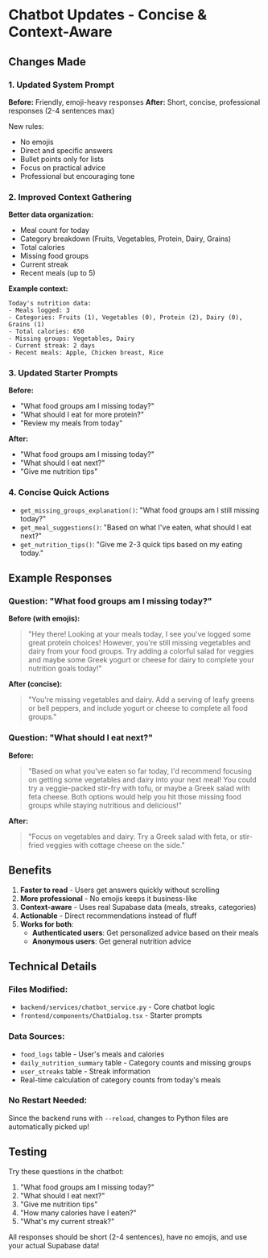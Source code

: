 # Chatbot Updates - Concise & Context-Aware

## Changes Made

### 1. Updated System Prompt
**Before:** Friendly, emoji-heavy responses
**After:** Short, concise, professional responses (2-4 sentences max)

New rules:
- No emojis
- Direct and specific answers
- Bullet points only for lists
- Focus on practical advice
- Professional but encouraging tone

### 2. Improved Context Gathering
**Better data organization:**
- Meal count for today
- Category breakdown (Fruits, Vegetables, Protein, Dairy, Grains)
- Total calories
- Missing food groups
- Current streak
- Recent meals (up to 5)

**Example context:**
```
Today's nutrition data:
- Meals logged: 3
- Categories: Fruits (1), Vegetables (0), Protein (2), Dairy (0), Grains (1)
- Total calories: 650
- Missing groups: Vegetables, Dairy
- Current streak: 2 days
- Recent meals: Apple, Chicken breast, Rice
```

### 3. Updated Starter Prompts
**Before:**
- "What food groups am I missing today?"
- "What should I eat for more protein?"
- "Review my meals from today"

**After:**
- "What food groups am I missing today?"
- "What should I eat next?"
- "Give me nutrition tips"

### 4. Concise Quick Actions
- `get_missing_groups_explanation()`: "What food groups am I still missing today?"
- `get_meal_suggestions()`: "Based on what I've eaten, what should I eat next?"
- `get_nutrition_tips()`: "Give me 2-3 quick tips based on my eating today."

## Example Responses

### Question: "What food groups am I missing today?"

**Before (with emojis):**
> "Hey there! Looking at your meals today, I see you've logged some great protein choices! However, you're still missing vegetables and dairy from your food groups. Try adding a colorful salad for veggies and maybe some Greek yogurt or cheese for dairy to complete your nutrition goals today!"

**After (concise):**
> "You're missing vegetables and dairy. Add a serving of leafy greens or bell peppers, and include yogurt or cheese to complete all food groups."

### Question: "What should I eat next?"

**Before:**
> "Based on what you've eaten so far today, I'd recommend focusing on getting some vegetables and dairy into your next meal! You could try a veggie-packed stir-fry with tofu, or maybe a Greek salad with feta cheese. Both options would help you hit those missing food groups while staying nutritious and delicious!"

**After:**
> "Focus on vegetables and dairy. Try a Greek salad with feta, or stir-fried veggies with cottage cheese on the side."

## Benefits

1. **Faster to read** - Users get answers quickly without scrolling
2. **More professional** - No emojis keeps it business-like
3. **Context-aware** - Uses real Supabase data (meals, streaks, categories)
4. **Actionable** - Direct recommendations instead of fluff
5. **Works for both**:
   - **Authenticated users**: Get personalized advice based on their meals
   - **Anonymous users**: Get general nutrition advice

## Technical Details

### Files Modified:
- `backend/services/chatbot_service.py` - Core chatbot logic
- `frontend/components/ChatDialog.tsx` - Starter prompts

### Data Sources:
- `food_logs` table - User's meals and calories
- `daily_nutrition_summary` table - Category counts and missing groups
- `user_streaks` table - Streak information
- Real-time calculation of category counts from today's meals

### No Restart Needed:
Since the backend runs with `--reload`, changes to Python files are automatically picked up!

## Testing

Try these questions in the chatbot:
1. "What food groups am I missing today?"
2. "What should I eat next?"
3. "Give me nutrition tips"
4. "How many calories have I eaten?"
5. "What's my current streak?"

All responses should be short (2-4 sentences), have no emojis, and use your actual Supabase data!

